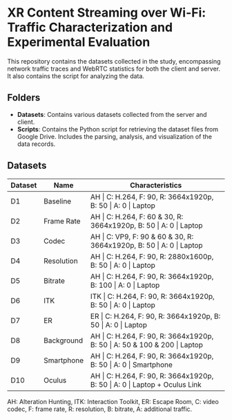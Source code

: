 # XR Content Streaming over Wi-Fi: Traffic Characterization and Experimental Evaluation

This repository contains the datasets collected in the study, encompassing network traffic traces and WebRTC statistics for both the client and server. It also contains the script for analyzing the data.

## Folders

- **Datasets**: Contains various datasets collected from the server and client.
- **Scripts**: Contains the Python script for retrieving the dataset files from Google Drive. Includes the parsing, analysis, and visualization of the data records.

## Datasets

| Dataset | Name          | Characteristics                                                 |
|---------|---------------|-----------------------------------------------------------------|
| D1      | Baseline      | AH \| C: H.264, F: 90, R: 3664x1920p, B: 50 \| A: 0 \| Laptop   |
| D2      | Frame Rate    | AH \| C: H.264, F: 60 & 30, R: 3664x1920p, B: 50 \| A: 0 \| Laptop |
| D3      | Codec         | AH \| C: VP9, F: 90 & 60 & 30, R: 3664x1920p, B: 50 \| A: 0 \| Laptop |
| D4      | Resolution    | AH \| C: H.264, F: 90, R: 2880x1600p, B: 50 \| A: 0 \| Laptop     |
| D5      | Bitrate       | AH \| C: H.264, F: 90, R: 3664x1920p, B: 100 \| A: 0 \| Laptop    |
| D6      | ITK           | ITK \| C: H.264, F: 90, R: 3664x1920p, B: 50 \| A: 0 \| Laptop    |
| D7      | ER            | ER \| C: H.264, F: 90, R: 3664x1920p, B: 50 \| A: 0 \| Laptop     |
| D8      | Background    | AH \| C: H.264, F: 90, R: 3664x1920p, B: 50 \| A: 50 & 100 & 200 \| Laptop |
| D9      | Smartphone    | AH \| C: H.264, F: 90, R: 3664x1920p, B: 50 \| A: 0 \| Smartphone |
| D10     | Oculus        | AH \| C: H.264, F: 90, R: 3664x1920p, B: 50 \| A: 0 \| Laptop + Oculus Link |

AH: Alteration Hunting, ITK: Interaction Toolkit, ER: Escape Room, C: video codec, F: frame rate, R: resolution, B: bitrate, A: additional traffic.
